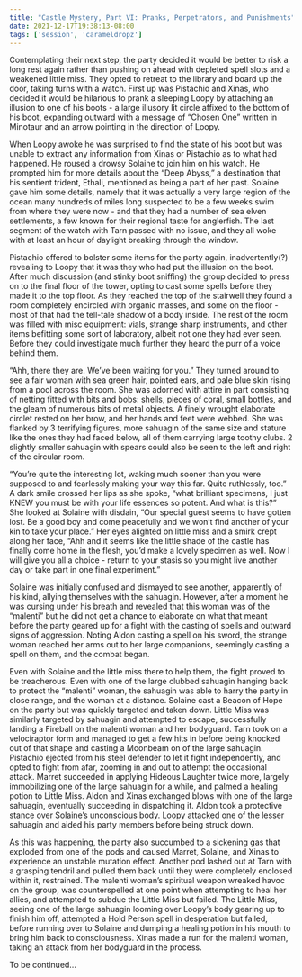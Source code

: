 ```yaml
---
title: "Castle Mystery, Part VI: Pranks, Perpetrators, and Punishments"
date: 2021-12-17T19:38:13-08:00
tags: ['session', 'carameldropz']
---
```


Contemplating their next step, the party decided it would be better to risk a long rest again rather than pushing on ahead with depleted spell slots and a weakened little miss. They opted to retreat to the library and board up the door, taking turns with a watch. First up was Pistachio and Xinas, who decided it would be hilarious to prank a sleeping Loopy by attaching an illusion to one of his boots - a large illusory lit circle affixed to the bottom of his boot, expanding outward with a message of “Chosen One” written in Minotaur and an arrow pointing in the direction of Loopy.

When Loopy awoke he was surprised to find the state of his boot but was unable to extract any information from Xinas or Pistachio as to what had happened. He roused a drowsy Solaine to join him on his watch. He prompted him for more details about the “Deep Abyss,” a destination that his sentient trident, Ethali, mentioned as being a part of her past. Solaine gave him some details, namely that it was actually a very large region of the ocean many hundreds of miles long suspected to be a few weeks swim from where they were now - and that they had a number of sea elven settlements, a few known for their regional taste for anglerfish. The last segment of the watch with Tarn passed with no issue, and they all woke with at least an hour of daylight breaking through the window.

Pistachio offered to bolster some items for the party again, inadvertently(?) revealing to Loopy that it was they who had put the illusion on the boot. After much discussion (and stinky boot sniffing) the group decided to press on to the final floor of the tower, opting to cast some spells before they made it to the top floor. As they reached the top of the stairwell they found a room completely encircled with organic masses, and some on the floor - most of that had the tell-tale shadow of a body inside. The rest of the room was filled with misc equipment: vials, strange sharp instruments, and other items befitting some sort of laboratory, albeit not one they had ever seen. Before they could investigate much further they heard the purr of a voice behind them.

“Ahh, there they are. We’ve been waiting for you.”
They turned around to see a fair woman with sea green hair, pointed ears, and pale blue skin rising from a pool across the room. She was adorned with attire in part consisting of netting fitted with bits and bobs: shells, pieces of coral, small bottles, and the gleam of numerous bits of metal objects. A finely wrought elaborate circlet rested on her brow, and her hands and feet were webbed. She was flanked by 3 terrifying figures, more sahuagin of the same size and stature like the ones they had faced below, all of them carrying large toothy clubs. 2 slightly smaller sahuagin with spears could also be seen to the left and right of the circular room.

“You’re quite the interesting lot, waking much sooner than you were supposed to and fearlessly making your way this far. Quite ruthlessly, too.” A dark smile crossed her lips as she spoke, “what brilliant specimens, I just KNEW you must be with your life essences so potent. And what is this?” She looked at Solaine with disdain, “Our special guest seems to have gotten lost. Be a good boy and come peacefully and we won’t find another of your kin to take your place.” Her eyes alighted on little miss and a smirk crept along her face, “Ahh and it seems like the little shade of the castle has finally come home in the flesh, you’d make a lovely specimen as well. Now I will give you all a choice - return to your stasis so you might live another day or take part in one final experiment.”

Solaine was initially confused and dismayed to see another, apparently of his kind, allying themselves with the sahuagin. However, after a moment he was cursing under his breath and revealed that this woman was of the “malenti” but he did not get a chance to elaborate on what that meant before the party geared up for a fight with the casting of spells and outward signs of aggression. Noting Aldon casting a spell on his sword, the strange woman reached her arms out to her large companions, seemingly casting a spell on them, and the combat began.

Even with Solaine and the little miss there to help them, the fight proved to be treacherous. Even with one of the large clubbed sahuagin hanging back to protect the “malenti” woman, the sahuagin was able to harry the party in close range, and the woman at a distance. Solaine cast a Beacon of Hope on the party but was quickly targeted and taken down. Little Miss was similarly targeted by sahuagin and attempted to escape, successfully landing a Fireball on the malenti woman and her bodyguard. Tarn took on a velociraptor form and managed to get a few hits in before being knocked out of that shape and casting a Moonbeam on of the large sahuagin. Pistachio ejected from his steel defender to let it fight independently, and opted to fight from afar, zooming in and out to attempt the occasional attack. Marret succeeded in applying Hideous Laughter twice more, largely immobilizing one of the large sahuagin for a while, and palmed a healing potion to Little Miss. Aldon and Xinas exchanged blows with one of the large sahuagin, eventually succeeding in dispatching it. Aldon took a protective stance over Solaine’s unconscious body. Loopy attacked one of the lesser sahuagin and aided his party members before being struck down.

As this was happening, the party also succumbed to a sickening gas that exploded from one of the pods and caused Marret, Solaine, and Xinas to experience an unstable mutation effect. Another pod lashed out at Tarn with a grasping tendril and pulled them back until they were completely enclosed within it, restrained. The malenti woman’s spiritual weapon wreaked havoc on the group, was counterspelled at one point when attempting to heal her allies, and attempted to subdue the Little Miss but failed. The Little Miss, seeing one of the large sahuagin looming over Loopy’s body gearing up to finish him off, attempted a Hold Person spell in desperation but failed, before running over to Solaine and dumping a healing potion in his mouth to bring him back to consciousness. Xinas made a run for the malenti woman, taking an attack from her bodyguard in the process.

To be continued…

